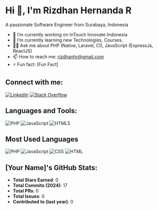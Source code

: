 # Hi 👋, I'm Rizdhan Hernanda R

A passionate Software Engineer from Surabaya, Indonesia

- 🔭 I’m currently working on InTouch Innovate Indonesia
- 🌱 I’m currently learning new Technologies, Courses.
- 👨‍💻 Ask me about PHP (Native, Laravel, CI), JavaScript (ExpressJs, ReactJS)
- 📫 How to reach me: rizdhanhr@gmail.com
- ⚡ Fun fact: [Fun Fact]

## Connect with me:
[![LinkedIn](https://img.shields.io/badge/-LinkedIn-blue?style=for-the-badge&logo=linkedin)](https://www.linkedin.com/in/yourprofile)
[![Stack Overflow](https://img.shields.io/badge/-Stack%20Overflow-FE7A16?style=for-the-badge&logo=stack-overflow&logoColor=white)](https://stackoverflow.com/users/yourprofile)

## Languages and Tools:
![PHP](https://img.shields.io/badge/PHP-777BB4?style=for-the-badge&logo=php&logoColor=white)
![JavaScript](https://img.shields.io/badge/JavaScript-F7DF1E?style=for-the-badge&logo=javascript&logoColor=black)
![HTML5](https://img.shields.io/badge/HTML5-E34F26?style=for-the-badge&logo=html5&logoColor=white)
<!-- Add other icons as needed -->

## Most Used Languages
![PHP](https://img.shields.io/badge/PHP-52.44%25-777BB4)
![JavaScript](https://img.shields.io/badge/JavaScript-27.90%25-F7DF1E)
![CSS](https://img.shields.io/badge/CSS-12.62%25-1572B6)
![HTML](https://img.shields.io/badge/HTML-6.21%25-E34F26)

## [Your Name]'s GitHub Stats:
- **Total Stars Earned**: 0
- **Total Commits (2024)**: 17
- **Total PRs**: 0
- **Total Issues**: 0
- **Contributed to (last year)**: 0
